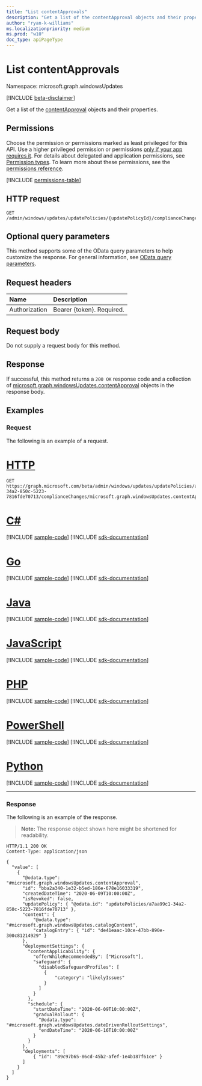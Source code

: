 ```yaml
---
title: "List contentApprovals"
description: "Get a list of the contentApproval objects and their properties."
author: "ryan-k-williams"
ms.localizationpriority: medium
ms.prod: "w10"
doc_type: apiPageType
---
```


# List contentApprovals
Namespace: microsoft.graph.windowsUpdates

[!INCLUDE [beta-disclaimer](../../includes/beta-disclaimer.md)]

Get a list of the [contentApproval](../resources/windowsupdates-contentapproval.md) objects and their properties.

## Permissions
Choose the permission or permissions marked as least privileged for this API. Use a higher privileged permission or permissions [only if your app requires it](/graph/permissions-overview#best-practices-for-using-microsoft-graph-permissions). For details about delegated and application permissions, see [Permission types](/graph/permissions-overview#permission-types). To learn more about these permissions, see the [permissions reference](/graph/permissions-reference).

<!-- { "blockType": "permissions", "name": "windowsupdates_updatepolicy_list_compliancechanges_contentapproval" } -->
[!INCLUDE [permissions-table](../includes/permissions/windowsupdates-updatepolicy-list-compliancechanges-contentapproval-permissions.md)]

## HTTP request

<!-- {
  "blockType": "ignored"
}
-->
``` http
GET /admin/windows/updates/updatePolicies/{updatePolicyId}/complianceChanges/microsoft.graph.windowsUpdates.contentApproval
```

## Optional query parameters
This method supports some of the OData query parameters to help customize the response. For general information, see [OData query parameters](/graph/query-parameters).

## Request headers
|Name|Description|
|:---|:---|
|Authorization|Bearer {token}. Required.|

## Request body
Do not supply a request body for this method.

## Response

If successful, this method returns a `200 OK` response code and a collection of [microsoft.graph.windowsUpdates.contentApproval](../resources/windowsupdates-contentapproval.md) objects in the response body.

## Examples

### Request
The following is an example of a request.
# [HTTP](#tab/http)
<!-- {
  "blockType": "request",
  "name": "list_contentapproval"
}
-->
``` http
GET https://graph.microsoft.com/beta/admin/windows/updates/updatePolicies/a7aa99c1-34a2-850c-5223-7816fde70713/complianceChanges/microsoft.graph.windowsUpdates.contentApproval
```

# [C#](#tab/csharp)
[!INCLUDE [sample-code](../includes/snippets/csharp/list-contentapproval-csharp-snippets.md)]
[!INCLUDE [sdk-documentation](../includes/snippets/snippets-sdk-documentation-link.md)]

# [Go](#tab/go)
[!INCLUDE [sample-code](../includes/snippets/go/list-contentapproval-go-snippets.md)]
[!INCLUDE [sdk-documentation](../includes/snippets/snippets-sdk-documentation-link.md)]

# [Java](#tab/java)
[!INCLUDE [sample-code](../includes/snippets/java/list-contentapproval-java-snippets.md)]
[!INCLUDE [sdk-documentation](../includes/snippets/snippets-sdk-documentation-link.md)]

# [JavaScript](#tab/javascript)
[!INCLUDE [sample-code](../includes/snippets/javascript/list-contentapproval-javascript-snippets.md)]
[!INCLUDE [sdk-documentation](../includes/snippets/snippets-sdk-documentation-link.md)]

# [PHP](#tab/php)
[!INCLUDE [sample-code](../includes/snippets/php/list-contentapproval-php-snippets.md)]
[!INCLUDE [sdk-documentation](../includes/snippets/snippets-sdk-documentation-link.md)]

# [PowerShell](#tab/powershell)
[!INCLUDE [sample-code](../includes/snippets/powershell/list-contentapproval-powershell-snippets.md)]
[!INCLUDE [sdk-documentation](../includes/snippets/snippets-sdk-documentation-link.md)]

# [Python](#tab/python)
[!INCLUDE [sample-code](../includes/snippets/python/list-contentapproval-python-snippets.md)]
[!INCLUDE [sdk-documentation](../includes/snippets/snippets-sdk-documentation-link.md)]

---

### Response
The following is an example of the response.
>**Note:** The response object shown here might be shortened for readability.
<!-- {
  "blockType": "response",
  "truncated": true,
  "@odata.type": "Collection(microsoft.graph.windowsUpdates.contentApproval)"
}
-->
``` http
HTTP/1.1 200 OK
Content-Type: application/json

{
  "value": [
    {
      "@odata.type": "#microsoft.graph.windowsUpdates.contentApproval",
      "id": "bba2a340-1e32-b5ed-186e-678e16033319",
      "createdDateTime": "2020-06-09T10:00:00Z",
      "isRevoked": false,
      "updatePolicy": { "@odata.id": "updatePolicies/a7aa99c1-34a2-850c-5223-7816fde70713" },
      "content": {
          "@odata.type": "#microsoft.graph.windowsUpdates.catalogContent",
          "catalogEntry": { "id": "de41eaac-10ce-47bb-890e-300c81214929" }
      },
      "deploymentSettings": {
        "contentApplicability": {
          "offerWhileRecommendedBy": ["Microsoft"],
          "safeguard": {
            "disabledSafeguardProfiles": [
              {
                  "category": "likelyIssues"
              }
            ]
          }
        },
        "schedule": {
          "startDateTime": "2020-06-09T10:00:00Z",
          "gradualRollout": {
            "@odata.type": "#microsoft.graph.windowsUpdates.dateDrivenRolloutSettings",
            "endDateTime": "2020-06-16T10:00:00Z"
          }
        }
      },
      "deployments": [
          { "id": "89c97b65-86cd-45b2-afef-1e4b187f61ce" }
      ]
    }
  ]
}
```

